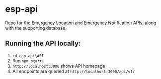 # esp-api

Repo for the Emergency Location and Emergency Notification APIs, along with the supporting database.

## Running the API locally:
1. `cd esp-api\API`
2. Run `npm start`
3. `http://localhost:3000` shows API homepage
4. All endpoints are queried at `http://localhost:3000/api/v1/`
